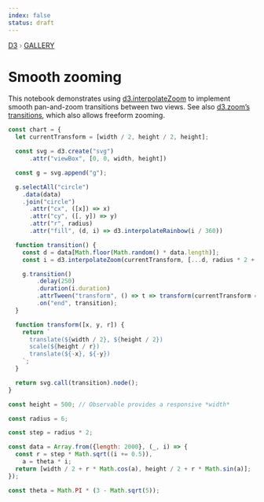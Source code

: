```yaml
---
index: false
status: draft
---
```


<div style="color: grey; font: 13px/25.5px var(--sans-serif); text-transform: uppercase;"><h1 style="display: none;">Smooth zooming</h1><a href="https://d3js.org/">D3</a> › <a href="/@d3/gallery">Gallery</a></div>

# Smooth zooming

This notebook demonstrates using [d3.interpolateZoom](https://d3js.org/d3-interpolate/zoom) to implement smooth pan-and-zoom transitions between two views. See also [d3.zoom’s transitions](/@d3/programmatic-zoom), which also allows freeform zooming.

```js echo
const chart = {
  let currentTransform = [width / 2, height / 2, height];

  const svg = d3.create("svg")
      .attr("viewBox", [0, 0, width, height])

  const g = svg.append("g");

  g.selectAll("circle")
    .data(data)
    .join("circle")
      .attr("cx", ([x]) => x)
      .attr("cy", ([, y]) => y)
      .attr("r", radius)
      .attr("fill", (d, i) => d3.interpolateRainbow(i / 360))

  function transition() {
    const d = data[Math.floor(Math.random() * data.length)];
    const i = d3.interpolateZoom(currentTransform, [...d, radius * 2 + 1]);

    g.transition()
        .delay(250)
        .duration(i.duration)
        .attrTween("transform", () => t => transform(currentTransform = i(t)))
        .on("end", transition);
  }

  function transform([x, y, r]) {
    return `
      translate(${width / 2}, ${height / 2})
      scale(${height / r})
      translate(${-x}, ${-y})
    `;
  }

  return svg.call(transition).node();
}
```

```js echo
const height = 500; // Observable provides a responsive *width*
```

```js echo
const radius = 6;
```

```js echo
const step = radius * 2;
```

```js echo
const data = Array.from({length: 2000}, (_, i) => {
  const r = step * Math.sqrt((i += 0.5)),
    a = theta * i;
  return [width / 2 + r * Math.cos(a), height / 2 + r * Math.sin(a)];
});
```

```js echo
const theta = Math.PI * (3 - Math.sqrt(5));
```

